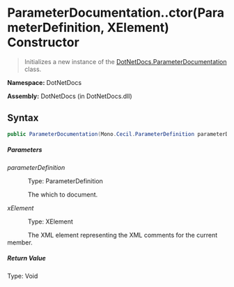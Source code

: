 # ParameterDocumentation..ctor(ParameterDefinition, XElement) Constructor
> Initializes a new instance of the [DotNetDocs.ParameterDocumentation](/docs/ParameterDocumentation.md) class.

**Namespace:** DotNetDocs

**Assembly:** DotNetDocs (in DotNetDocs.dll)
## Syntax
```csharp
public ParameterDocumentation(Mono.Cecil.ParameterDefinition parameterDefinition, System.Xml.Linq.XElement xElement);
```
##### Parameters
*parameterDefinition*

&nbsp;&nbsp;&nbsp;&nbsp;&nbsp;&nbsp;&nbsp;&nbsp;&nbsp;&nbsp;&nbsp;&nbsp;Type: ParameterDefinition

&nbsp;&nbsp;&nbsp;&nbsp;&nbsp;&nbsp;&nbsp;&nbsp;&nbsp;&nbsp;&nbsp;&nbsp;The  which to document.


*xElement*

&nbsp;&nbsp;&nbsp;&nbsp;&nbsp;&nbsp;&nbsp;&nbsp;&nbsp;&nbsp;&nbsp;&nbsp;Type: XElement

&nbsp;&nbsp;&nbsp;&nbsp;&nbsp;&nbsp;&nbsp;&nbsp;&nbsp;&nbsp;&nbsp;&nbsp;The XML element representing the XML comments for the current member.


##### Return Value
Type: Void



